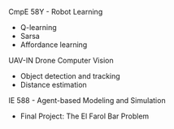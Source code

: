 CmpE 58Y - Robot Learning
* Q-learning
* Sarsa
* Affordance learning

UAV-IN Drone Computer Vision 
* Object detection and tracking
* Distance estimation

IE 588 - Agent-based Modeling and Simulation
* Final Project: The El Farol Bar Problem
